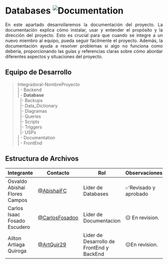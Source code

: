 # Databases ![Documentation](https://img.shields.io/badge/Documentation-Yes-brightgreen)

<p align = justify>
En este apartado desarrollaremos la documentación del proyecto. La documentación explica cómo instalar, usar y entender el propósito y la dirección del proyecto. Esto es crucial para que cuando se integre a un nuevo miembro al equipo, pueda seguir fácilmente el proyecto. Además, la documentación ayuda a resolver problemas si algo no funciona como debería, proporcionando las  guías y referencias claras sobre cómo abordar diferentes aspectos y situaciones del proyecto.
</p>

## Equipo de Desarrollo
>IntegradoraI-NombreProyecto<br>
>| - Backend <br>
>| - **Database**<br>
>&nbsp;&nbsp;|- Backups<br>
>&nbsp;&nbsp;|- Data_Dictionary<br>
>&nbsp;&nbsp;|- Diagramas<br>
>&nbsp;&nbsp;|- Queries<br>
>&nbsp;&nbsp;|- Scripts<br>
>&nbsp;&nbsp;|- Triggers<br>
>&nbsp;&nbsp;|- USPs<br>
>| - Documentation<br>
>| - FrontEnd


## Estructura de Archivos
|Integrante|Contacto|Rol|Observaciones|
|------------|--------|---|---|
|Osvaldo Abishai Flores Campos|[@AbishaiFC](https://github.com/AbishaiFC)|Lider de Databases|✅Revisado y aprobado|
|Carlos Isaac Fosado Escudero|[@CarlosFosadoo](https://github.com/CarlosFosadoo)|Lider de Documentacion|😐 En revision.|
|Ailton Artiaga Quiroga|[@ArtQuir29](https://github.com/ArtQuir29)|Lider de Desarrollo de FrontEnd y BackEnd | 😐En revision.|
